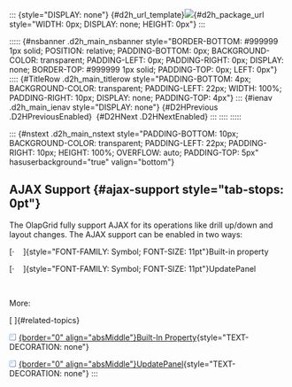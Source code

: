 ::: {style="DISPLAY: none"}
[](ms-xhelp:///?Id=d2h_url_template){#d2h_url_template}![](!package_url!){#d2h_package_url style="WIDTH: 0px; DISPLAY: none; HEIGHT: 0px"}
:::

::::: {#nsbanner .d2h_main_nsbanner style="BORDER-BOTTOM: #999999 1px solid; POSITION: relative; PADDING-BOTTOM: 0px; BACKGROUND-COLOR: transparent; PADDING-LEFT: 0px; PADDING-RIGHT: 0px; DISPLAY: none; BORDER-TOP: #999999 1px solid; PADDING-TOP: 0px; LEFT: 0px"}
:::: {#TitleRow .d2h_main_titlerow style="PADDING-BOTTOM: 4px; BACKGROUND-COLOR: transparent; PADDING-LEFT: 22px; WIDTH: 100%; PADDING-RIGHT: 10px; DISPLAY: none; PADDING-TOP: 4px"}
::: {#ienav .d2h_main_ienav style="DISPLAY: none"}
[](ms-xhelp:///?Id=45c048e4-da68-4cb4-a8ec-59b66b8416c2){#D2HPrevious .D2HPreviousEnabled}  [](ms-xhelp:///?Id=ebd5476e-bc1c-4cf2-aa38-0ae32c6e671c){#D2HNext .D2HNextEnabled}
:::
::::
:::::

::: {#nstext .d2h_main_nstext style="PADDING-BOTTOM: 10px; BACKGROUND-COLOR: transparent; PADDING-LEFT: 22px; PADDING-RIGHT: 10px; HEIGHT: 100%; OVERFLOW: auto; PADDING-TOP: 5px" hasuserbackground="true" valign="bottom"}
## AJAX Support {#ajax-support style="tab-stops: 0pt"}

The OlapGrid fully support AJAX for its operations like drill up/down and layout changes. The AJAX support can be enabled in two ways:

[·    ]{style="FONT-FAMILY: Symbol; FONT-SIZE: 11pt"}Built-in property

[·    ]{style="FONT-FAMILY: Symbol; FONT-SIZE: 11pt"}UpdatePanel

 

More:

[ ]{#related-topics}

[![](button.gif){border="0" align="absMiddle"}Built-In Property](ms-xhelp:///?Id=ebd5476e-bc1c-4cf2-aa38-0ae32c6e671c){style="TEXT-DECORATION: none"}

[![](button.gif){border="0" align="absMiddle"}UpdatePanel](ms-xhelp:///?Id=d450bc64-5a25-4094-a010-56f7d91598db){style="TEXT-DECORATION: none"}
:::
